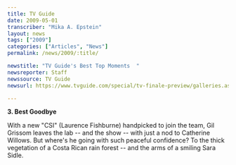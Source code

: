 ```yaml
---
title: TV Guide
date: 2009-05-01
transcriber: "Mika A. Epstein"
layout: news
tags: ["2009"]
categories: ["Articles", "News"]
permalink: /news/2009/:title/

newstitle: "TV Guide's Best Top Moments  "
newsreporter: Staff
newssource: TV Guide
newsurl: https://www.tvguide.com/special/tv-finale-preview/galleries.aspx?gallery=Best-Moments-1004366&page=18

---
```


 **3. Best Goodbye**

With a new "CSI" (Laurence Fishburne) handpicked to join the team, Gil Grissom leaves the lab -- and the show -- with just a nod to Catherine Willows. But where's he going with such peaceful confidence? To the thick vegetation of a Costa Rican rain forest -- and the arms of a smiling Sara Sidle.
